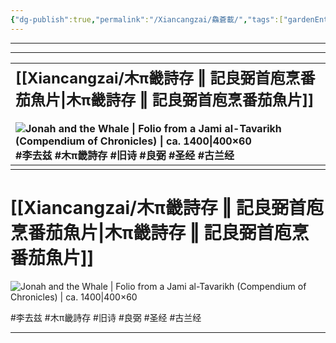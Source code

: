 ```yaml
---
{"dg-publish":true,"permalink":"/Xiancangzai/鱻蒼載/","tags":["gardenEntry"],"created":"2024-04-12T11:51:59.013+08:00"}
---
```



---

---

| <font size="5">[[Xiancangzai/木π畿詩存 ‖ 記良弼首庖烹番茄魚片\|木π畿詩存 ‖ 記良弼首庖烹番茄魚片]]</font><br><br>![Jonah and the Whale \| Folio from a Jami al-Tavarikh (Compendium of Chronicles) \| ca. 1400\|400×60](https://www.artbible.info/images/anoniem_jona_walvis_grt.jpg)<br>#李去兹  #木π畿詩存 #旧诗 #良弼 #圣经 #古兰经 |
|:-------------------------------------------------------------------------------------------------------------------------------------------------------------------------------------------------------------------------------------------------------- |
|                                                                                                                                                                                                                                                           |


# [[Xiancangzai/木π畿詩存 ‖ 記良弼首庖烹番茄魚片\|木π畿詩存 ‖ 記良弼首庖烹番茄魚片]]

![Jonah and the Whale | Folio from a Jami al-Tavarikh (Compendium of Chronicles) | ca. 1400|400×60](https://www.artbible.info/images/anoniem_jona_walvis_grt.jpg)

#李去兹 #木π畿詩存 #旧诗 #良弼 #圣经 #古兰经

---
